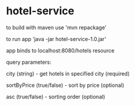 # hotel-service

to build with maven use 'mvn repackage'

to run app 'java -jar hotel-service-1.0.jar'

app binds to localhost:8080/hotels resource

query parameters:

city (string) - get hotels in specified city (required)

sortByPrice (true/false) - sort by price (optional)

asc (true/false) - sorting order (optional)
